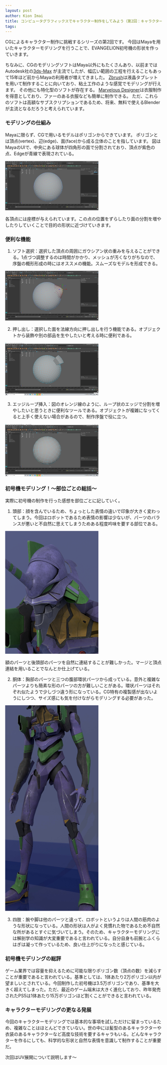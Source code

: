```yaml
---
layout: post
author: Kion Imai
title: コンピュータグラフィックスでキャラクター制作をしてみよう（第2回：キャラクターモデリングをおしてみよう！）
tags:
---
```

CGによるキャラクター制作に挑戦するシリーズの第2回です。
今回はMayaを用いたキャラクターモデリングを行うことで、EVANGELION初号機の形状を作っていきます。

ちなみに、CGのモデリングソフトはMaya以外にもたくさんあり、以前まではAutodesk社の[3ds-Max](https://www.autodesk.co.jp/products/3ds-max/)
が主流でしたが、幅広い範囲の工程を行えることもあって15年ほど前からMayaの利用者が増えてきました。
[Zbrush](https://oakcorp.net/pixologic/)は液晶タブレットを用いて制作することに向いており、粘土工作のような感覚でモデリングが行えます。
その他にも特化型のソフトが存在する。
[Marvelous Designer](https://www.marvelousdesigner.com/)は衣服制作を得意としており、ファーのある衣服なども簡単に制作できる。
ただ、これらのソフトは高額なサブスクリプションであるため、将来、無料で使えるBlenderが主流となるだろうと考えられています。

### モデリングの仕組み

Mayaに限らず、CGで用いるモデルはポリゴンからできています。
ポリゴンとは頂点(vertex)、辺(edge)、面(face)から成る立体のことを指しています。
図はMayaのUIで、中央にある球体が四角形の面で分割されており、頂点が紫色の点、Edgeが青線で表現されている。

<img src="/images/KionImai/Sphere.png" width="300">

各頂点には座標が与えられています。この点の位置をずらしたり面の分割を増やしたりしていくことで目的の形状に近づけていきます。

### 便利な機能

1. ソフト選択：選択した頂点の周囲にガウシアン状の重みを与えることができる。1点づつ調整するのは時間がかかり、メッシュが汚くなりがちなので、序盤の概形形成の時にはオススメの機能。スムーズなモデルを形成できる。

<img src="/images/KionImai/SoftSelect.png" width="300">

2. 押し出し：選択した面を法線方向に押し出しを行う機能である。オブジェクトから装飾や別の部品を生やしたいと考える時に便利である。

<img src="/images/KionImai/Extrude.png" width="300">

3. エッジループ挿入：図のオレンジ線のように、ループ状のエッジで分割を増やしたいと思うときに便利なツールである。オブジェクトが複雑になってくると上手く使えない場合があるので、制作序盤で役に立つ。

<img src="/images/KionImai/EdgeRoop.png" width="300">

### 初号機モデリング！～部位ごとの総括～

実際に初号機の制作を行った感想を部位ごとに記していく。

1. 頭部：顔を含んでいるため、ちょっとした表情の違いで印象が大きく変わってしまう。今回はロボットであるため表情の影響は少ないが、パーツのバランスが悪いと不自然に思えてしまうためある程度吟味を要する部位である。

<img src="/images/KionImai/EVAFACE.png" width="300">

額のパーツと後頭部のパーツを自然に連結することが難しかった。マージと頂点連結を用いることでなんとか仕上げている。

2. 胴体：胸部のパーツと三つの腹部環状パーツから成っている。意外と複雑なパーツよりも簡素な形のパーツの方が難しいことがある。環状パーツはそれぞれ似たようで少しづつ違う形になっている。CG特有の複製感が出ないようにしつつ、サイズ感にも気を付けながらモデリングする必要があった。

<img src="/images/KionImai/EVABODY.jpg" width="300">

3. 四肢：腕や脚は他のパーツと違って、ロボットというよりは人間の筋肉のような形状になっている。人間の形状は人がよく見慣れた物であるため不自然な所があるとすぐに気づいてしまう。そのため、キャラクターモデリングには解剖学の知識が大変重要であると言われている。自分自身も前腕とふくらはぎは凝って作っているため、良い仕上がりになったと感じている。

### 初号機モデリングの総評

ゲーム業界では容量を抑えるために可能な限りポリゴン数（頂点の数）を減らすことが重要であると言われている。基準としては、1体あたり2万ポリゴン以内が望ましいとされている。今回制作した初号機は3.5万ポリゴンであり、基準を大きく超えてしまった。ただ、最近のゲーム端末は大きく進化しており、昨年発売されたPS5は1体あたり15万ポリゴンほど割くことができると言われている。

### キャラクターモデリングの更なる発展
今回のキャラクターモデリングでは基本的な事項を試しただけに留まっているため、複雑なことはほとんどできていない。世の中には髪型のあるキャラクターや衣装のあるキャラクターなど高度な技術を要するキャラもいる。どんなキャラクターを作るにしても、科学的な形状と自然な表情を意識して制作することが重要だ。

次回はUV展開について説明します～
